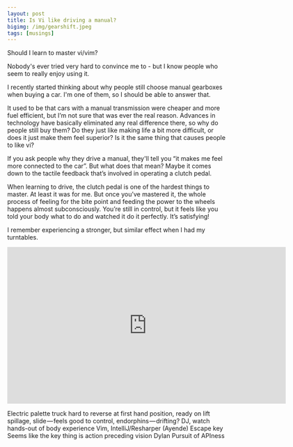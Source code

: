 ```yaml
---
layout: post
title: Is Vi like driving a manual?
bigimg: /img/gearshift.jpeg
tags: [musings]
---
```


Should I learn to master vi/vim?

Nobody's ever tried very hard to convince me to - but I know people who seem to really enjoy using it.

I recently started thinking about why people still choose manual gearboxes when buying a car. I'm one of them, so I should be able to answer that.

It used to be that cars with a manual transmission were cheaper and more fuel efficient, but I’m not sure that was ever the real reason. Advances in technology have basically eliminated any real difference there, so why do people still buy them? Do they just like making life a bit more difficult, or does it just make them feel superior? Is it the same thing that causes people to like vi? 

If you ask people why they drive a manual, they'll tell you “it makes me feel more connected to the car”. But what does that mean? Maybe it comes down to the tactile feedback that’s involved in operating a clutch pedal.

When learning to drive, the clutch pedal is one of the hardest things to master. At least it was for me. But once you’ve mastered it, the whole process of feeling for the bite point and feeding the power to the wheels happens almost subconsciously. You’re still in control, but it feels like you told your body what to do and watched it do it perfectly. It’s satisfying!

I remember experiencing a stronger, but similar effect when I had my turntables. 

<iframe width="640" height="360" src="https://www.youtube.com/embed/rgYJjCgZoJA" frameborder="0" allow="autoplay; encrypted-media" allowfullscreen></iframe>

Electric palette truck
hard to reverse at first
hand position, ready on lift
spillage, slide — feels good to control, endorphins — drifting?
DJ, watch hands-out of body experience
Vim, IntelliJ/Resharper (Ayende) Escape key
Seems like the key thing is action preceding vision
Dylan Pursuit of APIness

